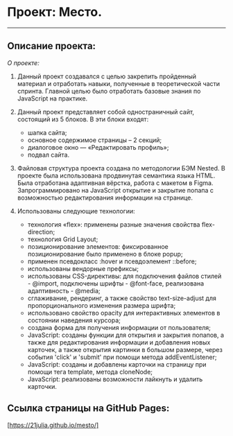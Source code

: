 # Проект: Место.

___

## Описание проекта:

*О проекте:*

1. Данный проект создавался с целью закрепить пройденный материал и отработать навыки, полученные в теоретической части спринта. Главной целью было отработать базовые знания по JavaScript на практике.

2. Данный проект представляет собой одностраничный сайт, состоящий из 5 блоков. В эти блоки входят:
    * шапка сайта;
    * основное содержимое страницы – 2 секций;
    * диалоговое окно — «Редактировать профиль»;
    * подвал сайта.

3. Файловая структура проекта создана по методологии БЭМ Nested. В проекте была использована продвинутая семантика языка HTML. Была отработана адаптивная вёрстка, работа с макетом в Figma. Запрограммировано на JavaScript открытие и закрытие попапа с возможностью редактирования информации на странице.

4. Использованы следующие технологии:
    * технология «flex»: применены разные значения свойства flex-direction;
    * технология Grid Layout;
    * позиционирование элементов: фиксированное позиционирование было применено в блоке popup;
    * применен псевдокласс :hover и псевдоэлемент ::before;
    * использованы вендорные префиксы;
    * использованы CSS-директивы: для подключения файлов стилей - @import, подключены шрифты - @font-face, реализована адаптивность - @media;
    * сглаживание, рендеринг, а также свойство text-size-adjust для пропорционального изменения размера шрифта;
    * использовано свойство opacity для интерактивных элементов в состоянии наведения курсора;
    * создана форма для получения информации от пользователя;
    * JavaScript: созданы функции для открытия и закрытия попапов, а также для редактирования информации и добавления новых карточек, а также открытия картинки в большом размере, через события 'click' и 'submit' при помощи метода addEventListener;
    * JavaScript: созданы и добавлены карточки на страницу при помощи тега template, метода cloneNode;
    * JavaScript: реализованы возможности лайкнуть и удалить карточки.

## Ссылка страницы на GitHub Pages:

[https://21julia.github.io/mesto/]

